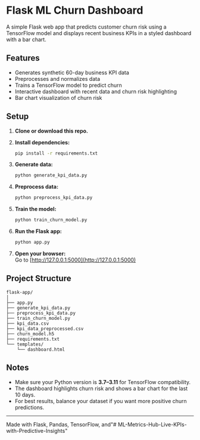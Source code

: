 # Flask ML Churn Dashboard

A simple Flask web app that predicts customer churn risk using a TensorFlow model and displays recent business KPIs in a styled dashboard with a bar chart.

## Features

- Generates synthetic 60-day business KPI data
- Preprocesses and normalizes data
- Trains a TensorFlow model to predict churn
- Interactive dashboard with recent data and churn risk highlighting
- Bar chart visualization of churn risk

## Setup

1. **Clone or download this repo.**

2. **Install dependencies:**
   ```bash
   pip install -r requirements.txt
   ```

3. **Generate data:**
   ```bash
   python generate_kpi_data.py
   ```

4. **Preprocess data:**
   ```bash
   python preprocess_kpi_data.py
   ```

5. **Train the model:**
   ```bash
   python train_churn_model.py
   ```

6. **Run the Flask app:**
   ```bash
   python app.py
   ```

7. **Open your browser:**  
   Go to [http://127.0.0.1:5000](http://127.0.0.1:5000)

## Project Structure

```
flask-app/
│
├── app.py
├── generate_kpi_data.py
├── preprocess_kpi_data.py
├── train_churn_model.py
├── kpi_data.csv
├── kpi_data_preprocessed.csv
├── churn_model.h5
├── requirements.txt
└── templates/
    └── dashboard.html
```

## Notes

- Make sure your Python version is **3.7–3.11** for TensorFlow compatibility.
- The dashboard highlights churn risk and shows a bar chart for the last 10 days.
- For best results, balance your dataset if you want more positive churn predictions.

---
Made with Flask, Pandas, TensorFlow, and"# ML-Metrics-Hub-Live-KPIs-with-Predictive-Insights" 
